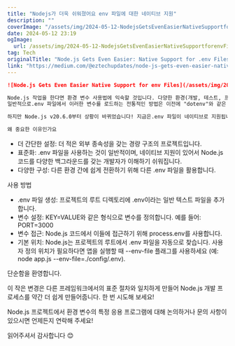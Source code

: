 ```yaml
---
title: "Nodejs가 더욱 쉬워졌어요 env 파일에 대한 네이티브 지원"
description: ""
coverImage: "/assets/img/2024-05-12-NodejsGetsEvenEasierNativeSupportforenvFiles_0.png"
date: 2024-05-12 23:19
ogImage: 
  url: /assets/img/2024-05-12-NodejsGetsEvenEasierNativeSupportforenvFiles_0.png
tag: Tech
originalTitle: "Node.js Gets Even Easier: Native Support for .env Files"
link: "https://medium.com/@eztechupdates/node-js-gets-even-easier-native-support-for-env-files-affd133c18dd"
---
```



```markdown
![Node.js Gets Even Easier Native Support for env Files](/assets/img/2024-05-12-NodejsGetsEvenEasierNativeSupportforenvFiles_0.png)

Node.js 작업을 한다면 환경 변수 사용법에 익숙할 것입니다. 다양한 환경(개발, 테스트, 프로덕션)에서 설정을 관리하거나 민감한 데이터를 저장하는 데 사용되는 것으로 추측됩니다.
일반적으로.env 파일에서 이러한 변수를 로드하는 전통적인 방법은 이전에 "dotenv"와 같은 패키지를 설치해야 했습니다.

하지만 Node.js v20.6.0부터 상황이 바뀌었습니다! 지금은.env 파일이 네이티브로 지원됩니다.

왜 중요한 이유인가요
```



- 더 간단한 설정: 더 적은 외부 종속성을 갖는 경량 구조의 프로젝트입니다.
- 표준화: .env 파일을 사용하는 것이 일반적이며, 네이티브 지원이 있어서 Node.js 코드를 다양한 백그라운드를 갖는 개발자가 이해하기 쉬워집니다.
- 다양한 구성: 다른 환경 간에 쉽게 전환하기 위해 다른 .env 파일을 활용합니다.

사용 방법

- .env 파일 생성: 프로젝트의 루트 디렉토리에 .env이라는 일반 텍스트 파일을 추가합니다.
- 변수 설정: KEY=VALUE와 같은 형식으로 변수를 정의합니다. 예를 들어:
PORT=3000
- 변수 접근: Node.js 코드에서 이들에 접근하기 위해 process.env를 사용합니다.
- 기본 위치: Node.js는 프로젝트의 루트에서 .env 파일을 자동으로 찾습니다. 사용자 정의 위치가 필요하다면 앱을 실행할 때 --env-file 플래그를 사용하세요 (예: node app.js --env-file=./config/.env).

단순함을 환영합니다.



이 작은 변경은 다른 프레임워크에서의 표준 절차와 일치하게 만들어 Node.js 개발 프로세스를 약간 더 쉽게 만들어줍니다. 한 번 시도해 보세요!

Node.js 프로젝트에서 환경 변수의 특정 응용 프로그램에 대해 논의하거나 문의 사항이 있으시면 언제든지 연락해 주세요!

읽어주셔서 감사합니다 😊